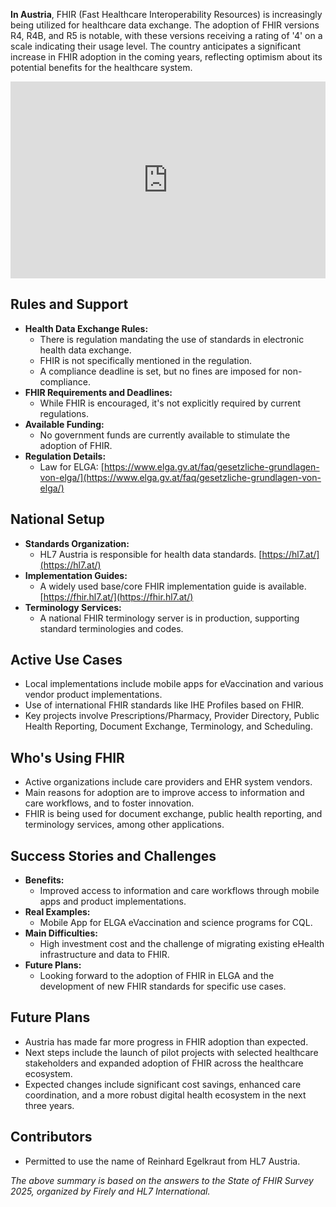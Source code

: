 **In Austria**, FHIR (Fast Healthcare Interoperability Resources) is increasingly being utilized for healthcare data exchange. The adoption of FHIR versions R4, R4B, and R5 is notable, with these versions receiving a rating of '4' on a scale indicating their usage level. The country anticipates a significant increase in FHIR adoption in the coming years, reflecting optimism about its potential benefits for the healthcare system.

<iframe width="100%" height="315" src="https://www.youtube.com/embed/1LSKe1VkKhc?si=g7YaBSzQ5Dixbuf_" title="YouTube video player" frameborder="0" allow="accelerometer; autoplay; clipboard-write; encrypted-media; gyroscope; picture-in-picture; web-share" referrerpolicy="strict-origin-when-cross-origin" allowfullscreen></iframe>

## Rules and Support

- **Health Data Exchange Rules:**
  - There is regulation mandating the use of standards in electronic health data exchange.
  - FHIR is not specifically mentioned in the regulation.
  - A compliance deadline is set, but no fines are imposed for non-compliance.
- **FHIR Requirements and Deadlines:**
  - While FHIR is encouraged, it's not explicitly required by current regulations.
- **Available Funding:**
  - No government funds are currently available to stimulate the adoption of FHIR.
- **Regulation Details:**
  - Law for ELGA: [https://www.elga.gv.at/faq/gesetzliche-grundlagen-von-elga/](https://www.elga.gv.at/faq/gesetzliche-grundlagen-von-elga/)

## National Setup

- **Standards Organization:**
  - HL7 Austria is responsible for health data standards. [https://hl7.at/](https://hl7.at/)
- **Implementation Guides:**
  - A widely used base/core FHIR implementation guide is available. [https://fhir.hl7.at/](https://fhir.hl7.at/)
- **Terminology Services:**
  - A national FHIR terminology server is in production, supporting standard terminologies and codes.

## Active Use Cases

- Local implementations include mobile apps for eVaccination and various vendor product implementations.
- Use of international FHIR standards like IHE Profiles based on FHIR.
- Key projects involve Prescriptions/Pharmacy, Provider Directory, Public Health Reporting, Document Exchange, Terminology, and Scheduling.

## Who's Using FHIR

- Active organizations include care providers and EHR system vendors.
- Main reasons for adoption are to improve access to information and care workflows, and to foster innovation.
- FHIR is being used for document exchange, public health reporting, and terminology services, among other applications.

## Success Stories and Challenges

- **Benefits:**
  - Improved access to information and care workflows through mobile apps and product implementations.
- **Real Examples:**
  - Mobile App for ELGA eVaccination and science programs for CQL.
- **Main Difficulties:**
  - High investment cost and the challenge of migrating existing eHealth infrastructure and data to FHIR.
- **Future Plans:**
  - Looking forward to the adoption of FHIR in ELGA and the development of new FHIR standards for specific use cases.

## Future Plans

- Austria has made far more progress in FHIR adoption than expected.
- Next steps include the launch of pilot projects with selected healthcare stakeholders and expanded adoption of FHIR across the healthcare ecosystem.
- Expected changes include significant cost savings, enhanced care coordination, and a more robust digital health ecosystem in the next three years.

## Contributors

- Permitted to use the name of Reinhard Egelkraut from HL7 Austria.

*The above summary is based on the answers to the State of FHIR Survey 2025, organized by Firely and HL7 International.*